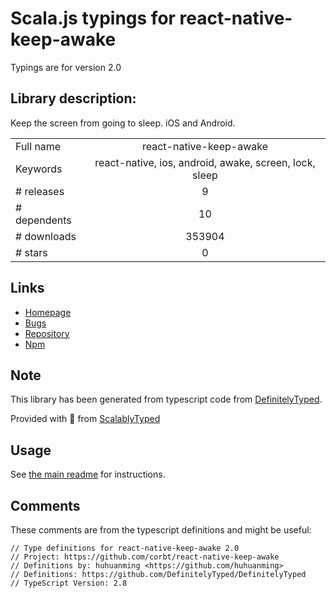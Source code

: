 
# Scala.js typings for react-native-keep-awake

Typings are for version 2.0

## Library description:
Keep the screen from going to sleep. iOS and Android.

|                    |                 |
| ------------------ | :-------------: |
| Full name          | react-native-keep-awake |
| Keywords           | react-native, ios, android, awake, screen, lock, sleep |
| # releases         | 9 |
| # dependents       | 10 |
| # downloads        | 353904 |
| # stars            | 0 |

## Links
- [Homepage](https://github.com/corbt/react-native-keep-awake#readme)
- [Bugs](https://github.com/corbt/react-native-keep-awake/issues)
- [Repository](https://github.com/corbt/react-native-keep-awake)
- [Npm](https://www.npmjs.com/package/react-native-keep-awake)
    


## Note
This library has been generated from typescript code from [DefinitelyTyped](https://definitelytyped.org).

Provided with :purple_heart: from [ScalablyTyped](https://github.com/oyvindberg/ScalablyTyped)

## Usage
See [the main readme](../../readme.md) for instructions.

## Comments

These comments are from the typescript definitions and might be useful:
```
// Type definitions for react-native-keep-awake 2.0
// Project: https://github.com/corbt/react-native-keep-awake
// Definitions by: huhuanming <https://github.com/huhuanming>
// Definitions: https://github.com/DefinitelyTyped/DefinitelyTyped
// TypeScript Version: 2.8

```

